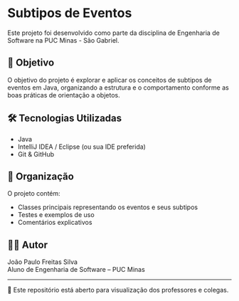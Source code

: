 # Subtipos de Eventos

Este projeto foi desenvolvido como parte da disciplina de Engenharia de Software na PUC Minas - São Gabriel.

## 📌 Objetivo

O objetivo do projeto é explorar e aplicar os conceitos de subtipos de eventos em Java, organizando a estrutura e o comportamento conforme as boas práticas de orientação a objetos.

## 🛠️ Tecnologias Utilizadas

- Java
- IntelliJ IDEA / Eclipse (ou sua IDE preferida)
- Git & GitHub

## 📁 Organização

O projeto contém:
- Classes principais representando os eventos e seus subtipos
- Testes e exemplos de uso
- Comentários explicativos

## 👨‍💻 Autor

João Paulo Freitas Silva  
Aluno de Engenharia de Software – PUC Minas

---

📌 Este repositório está aberto para visualização dos professores e colegas.
